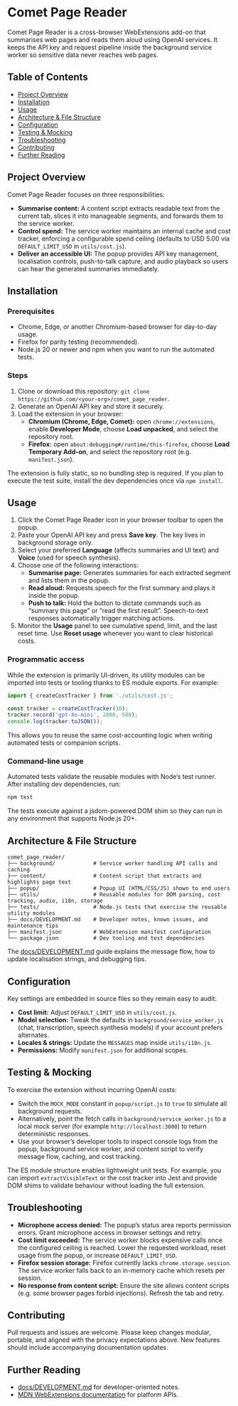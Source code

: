 # Comet Page Reader

Comet Page Reader is a cross-browser WebExtensions add-on that summarises web pages and reads them aloud using OpenAI services. It keeps the API key and request pipeline inside the background service worker so sensitive data never reaches web pages.

## Table of Contents

- [Project Overview](#project-overview)
- [Installation](#installation)
- [Usage](#usage)
- [Architecture & File Structure](#architecture--file-structure)
- [Configuration](#configuration)
- [Testing & Mocking](#testing--mocking)
- [Troubleshooting](#troubleshooting)
- [Contributing](#contributing)
- [Further Reading](#further-reading)

## Project Overview

Comet Page Reader focuses on three responsibilities:

- **Summarise content:** A content script extracts readable text from the current tab, slices it into manageable segments, and forwards them to the service worker.
- **Control spend:** The service worker maintains an internal cache and cost tracker, enforcing a configurable spend ceiling (defaults to USD 5.00 via `DEFAULT_LIMIT_USD` in `utils/cost.js`).
- **Deliver an accessible UI:** The popup provides API key management, localisation controls, push-to-talk capture, and audio playback so users can hear the generated summaries immediately.

## Installation

### Prerequisites

- Chrome, Edge, or another Chromium-based browser for day-to-day usage.
- Firefox for parity testing (recommended).
- Node.js 20 or newer and npm when you want to run the automated tests.

### Steps

1. Clone or download this repository: `git clone https://github.com/<your-org>/comet_page_reader`.
2. Generate an OpenAI API key and store it securely.
3. Load the extension in your browser:
   - **Chromium (Chrome, Edge, Comet):** open `chrome://extensions`, enable **Developer Mode**, choose **Load unpacked**, and select the repository root.
   - **Firefox:** open `about:debugging#/runtime/this-firefox`, choose **Load Temporary Add-on**, and select the repository root (e.g. `manifest.json`).

The extension is fully static, so no bundling step is required. If you plan to execute the test suite, install the dev dependencies once via `npm install`.

## Usage

1. Click the Comet Page Reader icon in your browser toolbar to open the popup.
2. Paste your OpenAI API key and press **Save key**. The key lives in background storage only.
3. Select your preferred **Language** (affects summaries and UI text) and **Voice** (used for speech synthesis).
4. Choose one of the following interactions:
   - **Summarise page:** Generates summaries for each extracted segment and lists them in the popup.
   - **Read aloud:** Requests speech for the first summary and plays it inside the popup.
   - **Push to talk:** Hold the button to dictate commands such as “summary this page” or “read the first result”. Speech-to-text responses automatically trigger matching actions.
5. Monitor the **Usage** panel to see cumulative spend, limit, and the last reset time. Use **Reset usage** whenever you want to clear historical costs.

### Programmatic access

While the extension is primarily UI-driven, its utility modules can be imported into tests or tooling thanks to ES module exports. For example:

```javascript
import { createCostTracker } from './utils/cost.js';

const tracker = createCostTracker(10);
tracker.record('gpt-4o-mini', 2000, 500);
console.log(tracker.toJSON());
```

This allows you to reuse the same cost-accounting logic when writing automated tests or companion scripts.

### Command-line usage

Automated tests validate the reusable modules with Node’s test runner. After installing dev dependencies, run:

```bash
npm test
```

The tests execute against a jsdom-powered DOM shim so they can run in any environment that supports Node.js 20+.

## Architecture & File Structure

```
comet_page_reader/
├── background/            # Service worker handling API calls and caching
├── content/               # Content script that extracts and highlights page text
├── popup/                 # Popup UI (HTML/CSS/JS) shown to end users
├── utils/                 # Reusable modules for DOM parsing, cost tracking, audio, i18n, storage
├── tests/                 # Node.js tests that exercise the reusable utility modules
├── docs/DEVELOPMENT.md    # Developer notes, known issues, and maintenance tips
├── manifest.json          # WebExtension manifest configuration
└── package.json           # Dev tooling and test dependencies
```

The [docs/DEVELOPMENT.md](docs/DEVELOPMENT.md) guide explains the message flow, how to update localisation strings, and debugging tips.

## Configuration

Key settings are embedded in source files so they remain easy to audit:

- **Cost limit:** Adjust `DEFAULT_LIMIT_USD` in `utils/cost.js`.
- **Model selection:** Tweak the defaults in `background/service_worker.js` (chat, transcription, speech synthesis models) if your account prefers alternates.
- **Locales & strings:** Update the `MESSAGES` map inside `utils/i18n.js`.
- **Permissions:** Modify `manifest.json` for additional scopes.

## Testing & Mocking

To exercise the extension without incurring OpenAI costs:

- Switch the `MOCK_MODE` constant in `popup/script.js` to `true` to simulate all background requests.
- Alternatively, point the fetch calls in `background/service_worker.js` to a local mock server (for example `http://localhost:3000`) to return deterministic responses.
- Use your browser’s developer tools to inspect console logs from the popup, background service worker, and content script to verify message flow, caching, and cost tracking.

The ES module structure enables lightweight unit tests. For example, you can import `extractVisibleText` or the cost tracker into Jest and provide DOM shims to validate behaviour without loading the full extension.

## Troubleshooting

- **Microphone access denied:** The popup’s status area reports permission errors. Grant microphone access in browser settings and retry.
- **Cost limit exceeded:** The service worker blocks expensive calls once the configured ceiling is reached. Lower the requested workload, reset usage from the popup, or increase `DEFAULT_LIMIT_USD`.
- **Firefox session storage:** Firefox currently lacks `chrome.storage.session`. The service worker falls back to an in-memory cache which resets per session.
- **No response from content script:** Ensure the site allows content scripts (e.g. some browser pages forbid injections). Refresh the tab and retry.

## Contributing

Pull requests and issues are welcome. Please keep changes modular, portable, and aligned with the privacy expectations above. New features should include accompanying documentation updates.

## Further Reading

- [docs/DEVELOPMENT.md](docs/DEVELOPMENT.md) for developer-oriented notes.
- [MDN WebExtensions documentation](https://developer.mozilla.org/en-US/docs/Mozilla/Add-ons/WebExtensions) for platform APIs.
